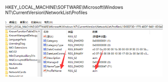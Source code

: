 HKEY_LOCAL_MACHINE\SOFTWARE\Microsoft\Windows NT\CurrentVersion\NetworkList\Profiles

![image-20191117002855858](../../../ImageAssets/image-20191117002855858.png)